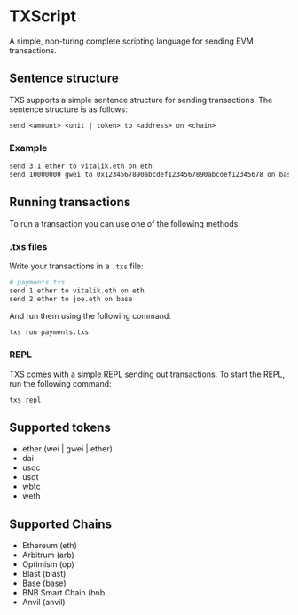 # TXScript
A simple, non-turing complete scripting language for sending EVM transactions.

## Sentence structure 
TXS supports a simple sentence structure for sending transactions. The sentence structure is as follows:
```
send <amount> <unit | token> to <address> on <chain>
```

### Example
```bash
send 3.1 ether to vitalik.eth on eth
send 10000000 gwei to 0x1234567890abcdef1234567890abcdef12345678 on base
```

## Running transactions
To run a transaction you can use one of the following methods:

### .txs files
Write your transactions in a `.txs` file:
```bash
# payments.txs
send 1 ether to vitalik.eth on eth
send 2 ether to joe.eth on base
```
And run them using the following command:
```bash
txs run payments.txs
```

### REPL
TXS comes with a simple REPL sending out transactions. To start the REPL, run the following command:
```bash
txs repl
```

## Supported tokens
- ether (wei | gwei | ether)
- dai
- usdc
- usdt
- wbtc
- weth

## Supported Chains
- Ethereum (eth)
- Arbitrum (arb)
- Optimism (op)
- Blast (blast)
- Base (base)
- BNB Smart Chain (bnb
- Anvil (anvil)

